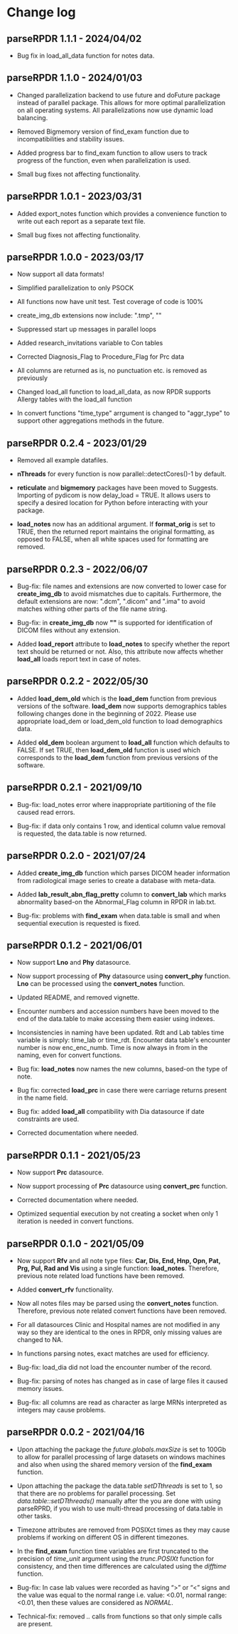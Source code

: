 # Change log

## parseRPDR 1.1.1 - 2024/04/02
-   Bug fix in load_all_data function for notes data.

## parseRPDR 1.1.0 - 2024/01/03
-   Changed parallelization backend to use future and doFuture
    package instead of parallel package. This allows for
    more optimal parallelization on all operating systems.
    All parallelizations now use dynamic load balancing.
    
-   Removed Bigmemory version of find_exam function due to
    incompatibilities and stability issues.
    
-   Added progress bar to find_exam function to allow
    users to track progress of the function, even when
    parallelization is used.
    
-   Small bug fixes not affecting functionality.
    
## parseRPDR 1.0.1 - 2023/03/31
-   Added export_notes function which provides a 
    convenience function to write out each report
    as a separate text file.
    
-   Small bug fixes not affecting functionality.

## parseRPDR 1.0.0 - 2023/03/17
-   Now support all data formats!

-   Simplified parallelization to only PSOCK

-   All functions now have unit test. Test coverage
    of code is 100%
    
-   create_img_db extensions now include: ".tmp", ""

-   Suppressed start up messages in parallel loops

-   Added research_invitations variable to Con tables

-   Corrected Diagnosis_Flag to Procedure_Flag for Prc data

-   All columns are returned as is, no punctuation etc.
    is removed as previously
    
-   Changed load_all function to load_all_data, as now
    RPDR supports Allergy tables with the load_all
    function

-   In convert functions "time_type" arrgument is changed
    to "aggr_type" to support other aggregations methods
    in the future.

## parseRPDR 0.2.4 - 2023/01/29

-   Removed all example datafiles.

-   **nThreads** for every function is now
    parallel::detectCores()-1 by default.
    
-   **reticulate** and **bigmemory** packages have been
    moved to Suggests. Importing of pydicom is
    now delay_load = TRUE. It allows users to
    specify a desired location for Python before
    interacting with your package.

-   **load_notes** now has an additional argument.
    If **format_orig** is set to TRUE, then the returned
    report maintains the original formatting, as
    opposed to FALSE, when all white spaces used for
    formatting are removed.
    


## parseRPDR 0.2.3 - 2022/06/07

-   Bug-fix: file names and extensions are now
    converted to lower case for **create_img_db**
    to avoid mismatches due to capitals. Furthermore,
    the default extensions are now: ".dcm", ".dicom"
    and ".ima" to avoid matches withing other parts
    of the file name string.
    
-   Bug-fix: in **create_img_db** now **""** is
    supported for identification of DICOM files
    without any extension.
    
-   Added **load_report** attribute to **load_notes**
    to specify whether the report text should be
    returned or not. Also, this attribute now affects
    whether **load_all** loads report text in case 
    of notes.


## parseRPDR 0.2.2 - 2022/05/30

-   Added **load_dem_old** which is the 
    **load_dem** function from previous versions of the
    software. **load_dem** now supports demographics
    tables following changes done in the beginning of 
    2022. Please use appropriate 
    load_dem or load_dem_old function to load
    demographics data.

-   Added **old_dem** boolean argument to **load_all** 
    function which defaults to FALSE. If set TRUE, then
    **load_dem_old** function is used which corresponds
    to the **load_dem** function from previous versions
    of the software.

## parseRPDR 0.2.1 - 2021/09/10

-   Bug-fix: load_notes error where inappropriate
    partitioning of the file caused read errors.
    
-   Bug-fix: if data only contains 1 row, and 
    identical column value removal is requested,
    the data.table is now returned.

## parseRPDR 0.2.0 - 2021/07/24

-   Added **create_img_db** function which parses
    DICOM header information from radiological image
    series to create a database with meta-data. 
    
-   Added **lab_result_abn_flag_pretty** column to
    **convert_lab** which marks abnormality based-on
    the Abnormal_Flag column in RPDR in lab.txt.
    
-   Bug-fix: problems with **find_exam** when
    data.table is small and when sequential execution
    is requested is fixed.


## parseRPDR 0.1.2 - 2021/06/01

-   Now support **Lno** and **Phy** datasource.

-   Now support processing of **Phy** datasource
    using **convert_phy** function. **Lno** can 
    be processed using the **convert_notes**
    function.
    
-   Updated README, and removed vignette.

-   Encounter numbers and accession numbers
    have been moved to the end of
    the data.table to make accessing them easier
    using indexes.
    
-   Inconsistencies in naming have been updated. 
    Rdt and Lab tables time variable is simply:
    time_lab or time_rdt.
    Encounter data table's encounter number is now
    enc_enc_numb.
    Time is now always in from in the naming, even
    for convert functions.

-   Bug fix: **load_notes** now names the new columns, 
    based-on the type of note.
    
-   Bug fix: corrected **load_prc** in case there
    were carriage returns present in the name field.
    
-   Bug fix: added **load_all** compatibility with 
    Dia datasource if date constraints are used.

-   Corrected documentation where needed.

## parseRPDR 0.1.1 - 2021/05/23

-   Now support **Prc** datasource.

-   Now support processing of **Prc** datasource
    using **convert_prc** function.

-   Corrected documentation where needed.

-   Optimized sequential execution by not creating a
    socket when only 1 iteration is needed in convert
    functions.

## parseRPDR 0.1.0 - 2021/05/09

-   Now support **Rfv** and all note type files:
    **Car, Dis, End, Hnp, Opn, Pat, Prg, Pul, Rad and Vis**
    using a single function: **load_notes**. Therefore,
    previous note related load functions have been removed.

-   Added **convert_rfv** functionality.

-   Now all notes files may be parsed using the
    **convert_notes** function. Therefore,
    previous note related convert functions have been removed.

-   For all datasources Clinic and Hospital names are not modified 
    in any way so they are identical to the ones in RPDR, 
    only missing values are changed to NA.
    
-   In functions parsing notes, exact matches are used for efficiency.

-   Bug-fix: load_dia did not load the encounter number of the record.

-   Bug-fix: parsing of notes has changed as in case of large files
    it caused memory issues.
    
-   Bug-fix: all columns are read as character as large MRNs interpreted
    as integers may cause problems.

## parseRPDR 0.0.2 - 2021/04/16

-   Upon attaching the package the *future.globals.maxSize* is set to
    100Gb to allow for parallel processing of large datasets on windows
    machines and also when using the shared memory version of the
    **find_exam** function.

-   Upon attaching the package the data.table *setDTthreads* is set to
    1, so that there are no problems for parallel processing. Set
    *data.table::setDTthreads()* manually after the you are done with
    using parseRPRD, if you wish to use multi-thread processing of
    data.table in other tasks.
    
-   Timezone attributes are removed from POSIXct times as they may
    cause problems if working on different OS in different timezones.
    
-   In the **find_exam** function time variables are first truncated 
    to the precision of *time_unit* argument using the *trunc.POSIXt*
    function for consistency, and then time differences are calculated
    using the *difftime* function.

-   Bug-fix: In case lab values were recorded as having “\>” or “\<”
    signs and the value was equal to the normal range i.e. value:
    \<0.01, normal range: \<0.01, then these values are considered as
    *NORMAL*.

-   Technical-fix: removed *..* calls from functions so that only simple
    calls are present.
